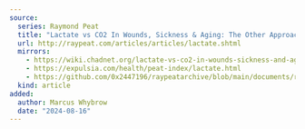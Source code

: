 ```yaml
---
source:
  series: Raymond Peat
  title: "Lactate vs CO2 In Wounds, Sickness & Aging: The Other Approach to Cancer"
  url: http://raypeat.com/articles/articles/lactate.shtml
  mirrors:
    - https://wiki.chadnet.org/lactate-vs-co2-in-wounds-sickness-and-aging-the-other-approach-to-cancer
    - https://expulsia.com/health/peat-index/lactate.html
    - https://github.com/0x2447196/raypeatarchive/blob/main/documents/raypeat.com/lactate.md
  kind: article 
added:
  author: Marcus Whybrow
  date: "2024-08-16"
---
```

